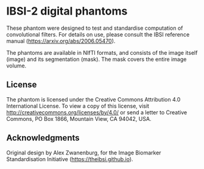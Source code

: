 IBSI-2 digital phantoms
===

These phantom were designed to test and standardise computation of convolutional filters. For details on use,
please consult the IBSI reference manual (https://arxiv.org/abs/2006.05470).

The phantoms are available in NIfTI formats, and consists of the image itself (image) and its segmentation (mask). The mask covers the entire image volume.

## License
The phantom is licensed under the Creative Commons Attribution 4.0 International License. To view a copy of this license, visit http://creativecommons.org/licenses/by/4.0/ or send a letter to Creative Commons, PO Box 1866, Mountain View, CA 94042, USA.

## Acknowledgments
Original design by Alex Zwanenburg, for the Image Biomarker Standardisation Initiative (https://theibsi.github.io).